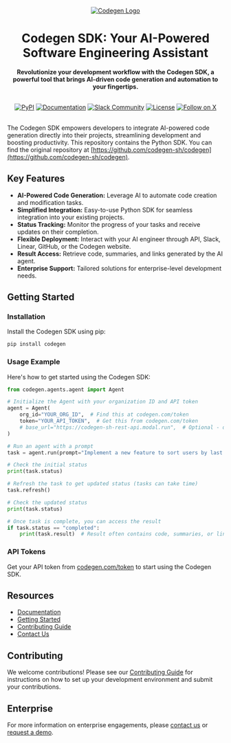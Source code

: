 <p align="center">
  <a href="https://docs.codegen.com">
    <img src="https://i.imgur.com/6RF9W0z.jpeg" alt="Codegen Logo" />
  </a>
</p>

<h1 align="center">
  Codegen SDK: Your AI-Powered Software Engineering Assistant
</h1>

<div align="center">
  <p>
    <b>Revolutionize your development workflow with the Codegen SDK, a powerful tool that brings AI-driven code generation and automation to your fingertips.</b>
  </p>
  <br>
  <a href="https://pypi.org/project/codegen/"><img alt="PyPI" src="https://img.shields.io/badge/PyPi-codegen-gray?style=flat-square&color=blue"></a>
  <a href="https://docs.codegen.com"><img alt="Documentation" src="https://img.shields.io/badge/Docs-docs.codegen.com-purple?style=flat-square"></a>
  <a href="https://community.codegen.com"><img alt="Slack Community" src="https://img.shields.io/badge/Slack-Join-4A154B?logo=slack&style=flat-square"></a>
  <a href="https://github.com/codegen-sh/codegen-sdk/tree/develop?tab=Apache-2.0-1-ov-file"><img alt="License" src="https://img.shields.io/badge/Code%20License-Apache%202.0-gray?&color=gray"></a>
  <a href="https://x.com/codegen"><img alt="Follow on X" src="https://img.shields.io/twitter/follow/codegen?style=social"></a>
</div>

<br>

The Codegen SDK empowers developers to integrate AI-powered code generation directly into their projects, streamlining development and boosting productivity. This repository contains the Python SDK. You can find the original repository at [https://github.com/codegen-sh/codegen](https://github.com/codegen-sh/codegen).

## Key Features

*   **AI-Powered Code Generation:** Leverage AI to automate code creation and modification tasks.
*   **Simplified Integration:**  Easy-to-use Python SDK for seamless integration into your existing projects.
*   **Status Tracking:** Monitor the progress of your tasks and receive updates on their completion.
*   **Flexible Deployment:**  Interact with your AI engineer through API, Slack, Linear, GitHub, or the Codegen website.
*   **Result Access:** Retrieve code, summaries, and links generated by the AI agent.
*   **Enterprise Support:** Tailored solutions for enterprise-level development needs.

## Getting Started

### Installation

Install the Codegen SDK using pip:

```bash
pip install codegen
```

### Usage Example

Here's how to get started using the Codegen SDK:

```python
from codegen.agents.agent import Agent

# Initialize the Agent with your organization ID and API token
agent = Agent(
    org_id="YOUR_ORG_ID",  # Find this at codegen.com/token
    token="YOUR_API_TOKEN",  # Get this from codegen.com/token
    # base_url="https://codegen-sh-rest-api.modal.run",  # Optional - defaults to production
)

# Run an agent with a prompt
task = agent.run(prompt="Implement a new feature to sort users by last login.")

# Check the initial status
print(task.status)

# Refresh the task to get updated status (tasks can take time)
task.refresh()

# Check the updated status
print(task.status)

# Once task is complete, you can access the result
if task.status == "completed":
    print(task.result)  # Result often contains code, summaries, or links
```

### API Tokens

Get your API token from [codegen.com/token](https://codegen.com/token) to start using the Codegen SDK.

## Resources

*   [Documentation](https://docs.codegen.com)
*   [Getting Started](https://docs.codegen.com/introduction/getting-started)
*   [Contributing Guide](CONTRIBUTING.md)
*   [Contact Us](https://codegen.com/contact)

## Contributing

We welcome contributions! Please see our [Contributing Guide](CONTRIBUTING.md) for instructions on how to set up your development environment and submit your contributions.

## Enterprise

For more information on enterprise engagements, please [contact us](https://codegen.com/contact) or [request a demo](https://codegen.com/request-demo).